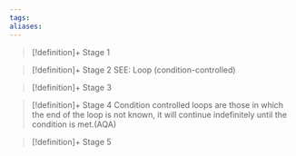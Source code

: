 ```yaml
---
tags:
aliases:
---
```


> [!definition]+ Stage 1
>

> [!definition]+ Stage 2
> SEE: Loop (condition-controlled)

> [!definition]+ Stage 3
>

> [!definition]+ Stage 4
> Condition controlled loops are those in which the end of the loop is not known, it will
continue indefinitely until the condition is met.(AQA)

> [!definition]+ Stage 5
>


